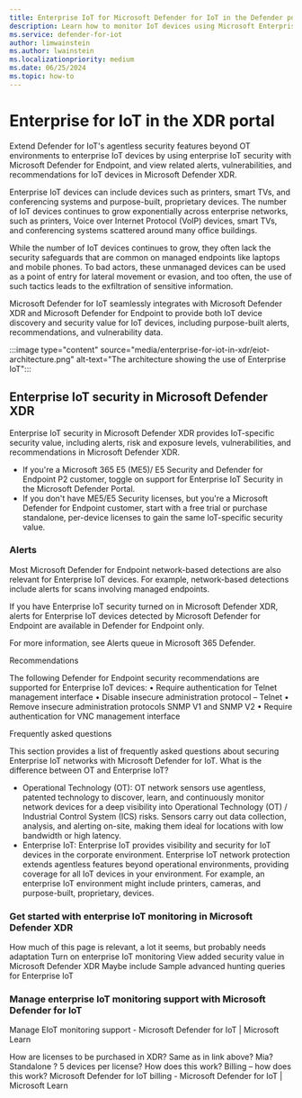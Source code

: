 ```yaml
---
title: Enterprise IoT for Microsoft Defender for IoT in the Defender portal
description: Learn how to monitor IoT devices using Microsoft Enterprise Defender for IoT in the Microsoft Defender portal.
ms.service: defender-for-iot
author: limwainstein
ms.author: lwainstein
ms.localizationpriority: medium
ms.date: 06/25/2024
ms.topic: how-to
---
```


# Enterprise for IoT in the XDR portal

Extend Defender for IoT's agentless security features beyond OT environments to enterprise IoT devices by using enterprise IoT security with Microsoft Defender for Endpoint, and view related alerts, vulnerabilities, and recommendations for IoT devices in Microsoft Defender XDR.

Enterprise IoT devices can include devices such as printers, smart TVs, and conferencing systems and purpose-built, proprietary devices.
The number of IoT devices continues to grow exponentially across enterprise networks, such as printers, Voice over Internet Protocol (VoIP) devices, smart TVs, and conferencing systems scattered around many office buildings.

While the number of IoT devices continues to grow, they often lack the security safeguards that are common on managed endpoints like laptops and mobile phones. To bad actors, these unmanaged devices can be used as a point of entry for lateral movement or evasion, and too often, the use of such tactics leads to the exfiltration of sensitive information.

Microsoft Defender for IoT seamlessly integrates with Microsoft Defender XDR and Microsoft Defender for Endpoint to provide both IoT device discovery and security value for IoT devices, including purpose-built alerts, recommendations, and vulnerability data.
<!-- I dont know if this is still appropriate? -->
:::image type="content" source="media/enterprise-for-iot-in-xdr/eiot-architecture.png" alt-text="The architecture showing the use of Enterprise IoT":::

## Enterprise IoT security in Microsoft Defender XDR

Enterprise IoT security in Microsoft Defender XDR provides IoT-specific security value, including alerts, risk and exposure levels, vulnerabilities, and recommendations in Microsoft Defender XDR.

- If you're a Microsoft 365 E5 (ME5)/ E5 Security and Defender for Endpoint P2 customer, toggle on support for Enterprise IoT Security in the Microsoft Defender Portal.
- If you don't have ME5/E5 Security licenses, but you're a Microsoft Defender for Endpoint customer, start with a free trial or purchase standalone, per-device licenses to gain the same IoT-specific security value.

### Alerts

Most Microsoft Defender for Endpoint network-based detections are also relevant for Enterprise IoT devices. For example, network-based detections include alerts for scans involving managed endpoints.

If you have Enterprise IoT security turned on in Microsoft Defender XDR, alerts for Enterprise IoT devices detected by Microsoft Defender for Endpoint are available in Defender for Endpoint only.

For more information, see Alerts queue in Microsoft 365 Defender.

Recommendations

The following Defender for Endpoint security recommendations are supported for Enterprise IoT devices:
•	Require authentication for Telnet management interface
•	Disable insecure administration protocol – Telnet
•	Remove insecure administration protocols SNMP V1 and SNMP V2
•	Require authentication for VNC management interface

Frequently asked questions

This section provides a list of frequently asked questions about securing Enterprise IoT networks with Microsoft Defender for IoT.
What is the difference between OT and Enterprise IoT?

- Operational Technology (OT): OT network sensors use agentless, patented technology to discover, learn, and continuously monitor network devices for a deep visibility into Operational Technology (OT) / Industrial Control System (ICS) risks. Sensors carry out data collection, analysis, and alerting on-site, making them ideal for locations with low bandwidth or high latency.
- Enterprise IoT: Enterprise IoT provides visibility and security for IoT devices in the corporate environment.
Enterprise IoT network protection extends agentless features beyond operational environments, providing coverage for all IoT devices in your environment. For example, an enterprise IoT environment might include printers, cameras, and purpose-built, proprietary, devices.

### Get started with enterprise IoT monitoring in Microsoft Defender XDR

How much of this page is relevant, a lot it seems, but probably needs adaptation
Turn on enterprise IoT monitoring
View added security value in Microsoft Defender XDR
Maybe include Sample advanced hunting queries for Enterprise IoT

### Manage enterprise IoT monitoring support with Microsoft Defender for IoT

Manage EIoT monitoring support - Microsoft Defender for IoT | Microsoft Learn

How are licenses to be purchased in XDR? Same as in link above? Mia? Standalone ? 5 devices per license? How does this work?
Billing – how does this work?
Microsoft Defender for IoT billing - Microsoft Defender for IoT | Microsoft Learn
